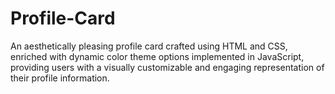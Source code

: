 # Profile-Card
An aesthetically pleasing profile card crafted using HTML and CSS, enriched with dynamic color theme options implemented in JavaScript, providing users with a visually customizable and engaging representation of their profile information.
